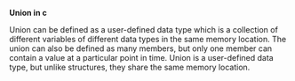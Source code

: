 **Union in c**

Union can be defined as a user-defined data type which is a collection of different variables of different data types in the same memory location. 
The union can also be defined as many members, but only one member can contain a value at a particular point in time.
Union is a user-defined data type, but unlike structures, they share the same memory location.
